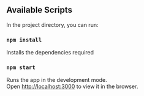 

## Available Scripts

In the project directory, you can run:
### `npm install`

Installs the dependencies required

### `npm start`

Runs the app in the development mode.\
Open [http://localhost:3000](http://localhost:3000) to view it in the browser.


